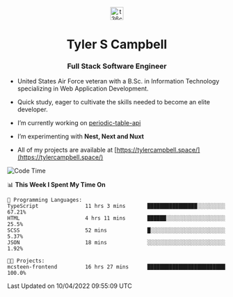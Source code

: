 <p align="center">
<a href="https://www.linkedin.com/in/t36campbell" target="blank"><img align="center" src="https://ik.imagekit.io/t36campbell/Portfolio/linkedin.png.original_m8bbGgPh6.png" alt="t36campbell" height="30" width="30" /></a>
</p>
<h1 align="center">Tyler S Campbell</h1>
<h3 align="center">Full Stack Software Engineer</h3>

* United States Air Force veteran with a B.Sc. in Information Technology specializing in Web Application Development. 

* Quick study, eager to cultivate the skills needed to become an elite developer.

* I’m currently working on [periodic-table-api](https://github.com/t36campbell/periodic-table-api)

* I’m experimenting with **Nest, Next and Nuxt**

* All of my projects are available at [https://tylercampbell.space/](https://tylercampbell.space/)

<!--START_SECTION:waka-->
![Code Time](http://img.shields.io/badge/Code%20Time-1%2C557%20hrs%2043%20mins-blue)

📊 **This Week I Spent My Time On** 

```text
💬 Programming Languages: 
TypeScript               11 hrs 3 mins       ████████████████░░░░░░░░░   67.21% 
HTML                     4 hrs 11 mins       ██████░░░░░░░░░░░░░░░░░░░   25.5% 
SCSS                     52 mins             █░░░░░░░░░░░░░░░░░░░░░░░░   5.37% 
JSON                     18 mins             ░░░░░░░░░░░░░░░░░░░░░░░░░   1.92%

🐱‍💻 Projects: 
mcsteen-frontend         16 hrs 27 mins      █████████████████████████   100.0%

```


 Last Updated on 10/04/2022 09:55:09 UTC
<!--END_SECTION:waka-->
